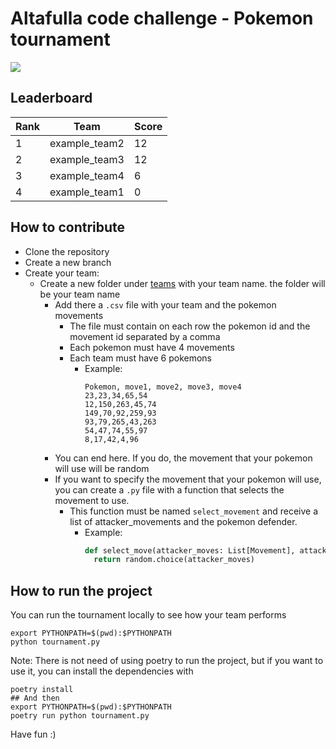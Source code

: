 # Altafulla code challenge - Pokemon tournament
![](https://github.com/hectormirete/Pokemon-tournament/actions/workflows/tournament.yml/badge.svg)
## Leaderboard
| Rank | Team | Score |
| --- | --- | --- |
|1|example_team2|12|
|2|example_team3|12|
|3|example_team4|6|
|4|example_team1|0|

## How to contribute
* Clone the repository
* Create a new branch
* Create your team:
  * Create a new folder under [teams](./teams) with your team name. the folder will be your team name
    * Add there a `.csv` file with your team and the pokemon movements
      * The file must contain on each row the pokemon id and the movement id separated by a comma
      * Each pokemon must have 4 movements
      * Each team must have 6 pokemons
        * Example:
          ```
          Pokemon, move1, move2, move3, move4
          23,23,34,65,54
          12,150,263,45,74
          149,70,92,259,93
          93,79,265,43,263
          54,47,74,55,97
          8,17,42,4,96
          ```
    * You can end here. If you do, the movement that your pokemon will use will be random
    * If you want to specify the movement that your pokemon will use, you can create a `.py` file with a function that selects
      the movement to use. 
      * This function must be named `select_movement` and receive a list of attacker_movements and the pokemon defender.
        * Example:
          ```python
          def select_move(attacker_moves: List[Movement], attacker:Pokemon, defender: Pokemon):
            return random.choice(attacker_moves)
          ```
        
## How to run the project
You can run the tournament locally to see how your team performs
```
export PYTHONPATH=$(pwd):$PYTHONPATH
python tournament.py
```
Note: There is not need of using poetry to run the project, but if you want to use it, you can install the dependencies with
```
poetry install
## And then
export PYTHONPATH=$(pwd):$PYTHONPATH
poetry run python tournament.py
```
Have fun :) 
